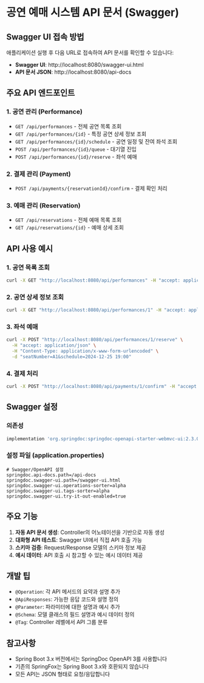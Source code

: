 # 공연 예매 시스템 API 문서 (Swagger)

## Swagger UI 접속 방법

애플리케이션 실행 후 다음 URL로 접속하여 API 문서를 확인할 수 있습니다:

- **Swagger UI**: http://localhost:8080/swagger-ui.html
- **API 문서 JSON**: http://localhost:8080/api-docs

## 주요 API 엔드포인트

### 1. 공연 관리 (Performance)
- `GET /api/performances` - 전체 공연 목록 조회
- `GET /api/performances/{id}` - 특정 공연 상세 정보 조회
- `GET /api/performances/{id}/schedule` - 공연 일정 및 잔여 좌석 조회
- `POST /api/performances/{id}/queue` - 대기열 진입
- `POST /api/performances/{id}/reserve` - 좌석 예매

### 2. 결제 관리 (Payment)
- `POST /api/payments/{reservationId}/confirm` - 결제 확인 처리

### 3. 예매 관리 (Reservation)
- `GET /api/reservations` - 전체 예매 목록 조회
- `GET /api/reservations/{id}` - 예매 상세 조회

## API 사용 예시

### 1. 공연 목록 조회
```bash
curl -X GET "http://localhost:8080/api/performances" -H "accept: application/json"
```

### 2. 공연 상세 정보 조회
```bash
curl -X GET "http://localhost:8080/api/performances/1" -H "accept: application/json"
```

### 3. 좌석 예매
```bash
curl -X POST "http://localhost:8080/api/performances/1/reserve" \
  -H "accept: application/json" \
  -H "Content-Type: application/x-www-form-urlencoded" \
  -d "seatNumber=A1&schedule=2024-12-25 19:00"
```

### 4. 결제 처리
```bash
curl -X POST "http://localhost:8080/api/payments/1/confirm" -H "accept: application/json"
```

## Swagger 설정

### 의존성
```gradle
implementation 'org.springdoc:springdoc-openapi-starter-webmvc-ui:2.3.0'
```

### 설정 파일 (application.properties)
```properties
# Swagger/OpenAPI 설정
springdoc.api-docs.path=/api-docs
springdoc.swagger-ui.path=/swagger-ui.html
springdoc.swagger-ui.operations-sorter=alpha
springdoc.swagger-ui.tags-sorter=alpha
springdoc.swagger-ui.try-it-out-enabled=true
```

## 주요 기능

1. **자동 API 문서 생성**: Controller의 어노테이션을 기반으로 자동 생성
2. **대화형 API 테스트**: Swagger UI에서 직접 API 호출 가능
3. **스키마 검증**: Request/Response 모델의 스키마 정보 제공
4. **예시 데이터**: API 호출 시 참고할 수 있는 예시 데이터 제공

## 개발 팁

- `@Operation`: 각 API 메서드의 요약과 설명 추가
- `@ApiResponses`: 가능한 응답 코드와 설명 정의
- `@Parameter`: 파라미터에 대한 설명과 예시 추가
- `@Schema`: 모델 클래스의 필드 설명과 예시 데이터 정의
- `@Tag`: Controller 레벨에서 API 그룹 분류

## 참고사항

- Spring Boot 3.x 버전에서는 SpringDoc OpenAPI 3를 사용합니다
- 기존의 SpringFox는 Spring Boot 3.x와 호환되지 않습니다
- 모든 API는 JSON 형태로 요청/응답합니다
